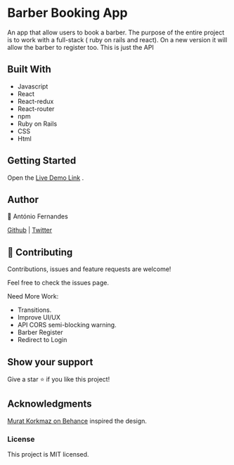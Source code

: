 # Barber Booking App
An app that allow users to book a barber. The purpose of the entire project is to work with a full-stack ( ruby on rails and react).
On a new version it will allow the barber to register too.
This is just the API
## Built With
- Javascript
- React
- React-redux
- React-router
- npm
- Ruby on Rails
- CSS 
- Html

## Getting Started

Open the [Live Demo Link](https://antoniobarberapi.herokuapp.com/) .

## Author

👤 António Fernandes

[Github](https://github.com/trox115) | [Twitter](https://twitter.com/rock_67) 

## 🤝 Contributing
Contributions, issues and feature requests are welcome!

Feel free to check the issues page.

Need More Work:
- Transitions.
- Improve UI/UX
- API CORS semi-blocking warning.
- Barber Register
- Redirect to Login

## Show your support
Give a star ⭐️ if you like this project!

## Acknowledgments

[Murat Korkmaz on Behance](https://www.behance.net/gallery/26425031/Vespa-Responsive-Redesign) inspired the design.

### License

This project is MIT licensed.
